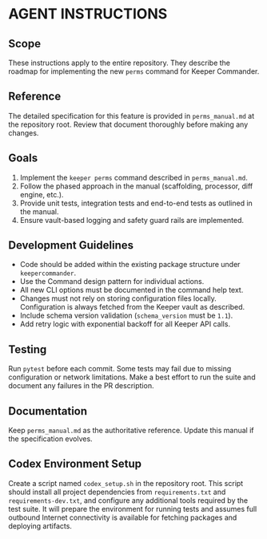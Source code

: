 # AGENT INSTRUCTIONS

## Scope
These instructions apply to the entire repository. They describe the roadmap for implementing the new `perms` command for Keeper Commander.

## Reference
The detailed specification for this feature is provided in `perms_manual.md` at the repository root. Review that document thoroughly before making any changes.

## Goals
1. Implement the `keeper perms` command described in `perms_manual.md`.
2. Follow the phased approach in the manual (scaffolding, processor, diff engine, etc.).
3. Provide unit tests, integration tests and end-to-end tests as outlined in the manual.
4. Ensure vault-based logging and safety guard rails are implemented.

## Development Guidelines
- Code should be added within the existing package structure under `keepercommander`.
- Use the Command design pattern for individual actions.
- All new CLI options must be documented in the command help text.
- Changes must not rely on storing configuration files locally. Configuration is always fetched from the Keeper vault as described.
- Include schema version validation (`schema_version` must be `1.1`).
- Add retry logic with exponential backoff for all Keeper API calls.

## Testing
Run `pytest` before each commit. Some tests may fail due to missing configuration or network limitations. Make a best effort to run the suite and document any failures in the PR description.

## Documentation
Keep `perms_manual.md` as the authoritative reference. Update this manual if the specification evolves.


## Codex Environment Setup
Create a script named `codex_setup.sh` in the repository root. This script should install all project dependencies from `requirements.txt` and `requirements-dev.txt`, and configure any additional tools required by the test suite. It will prepare the environment for running tests and assumes full outbound Internet connectivity is available for fetching packages and deploying artifacts.

